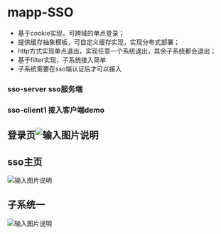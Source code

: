 # mapp-SSO

- 基于cookie实现，可跨域的单点登录；
- 提供缓存抽象模板，可自定义缓存实现，实现分布式部署；
- http方式实现单点退出，实现任意一个系统退出，其余子系统都会退出；
- 基于filter实现，子系统接入简单
- 子系统需要在sso端认证后才可以接入

### sso-server  sso服务端
### sso-client1  接入客户端demo

## 登录页![输入图片说明](https://images.gitee.com/uploads/images/2021/0615/112913_dbc438fe_926790.png "登录页.png")
## sso主页
![输入图片说明](https://images.gitee.com/uploads/images/2021/0615/112941_76718434_926790.png "主页.png")
## 子系统一
![输入图片说明](https://images.gitee.com/uploads/images/2021/0615/113017_bf8d599c_926790.png "sso1.png")
